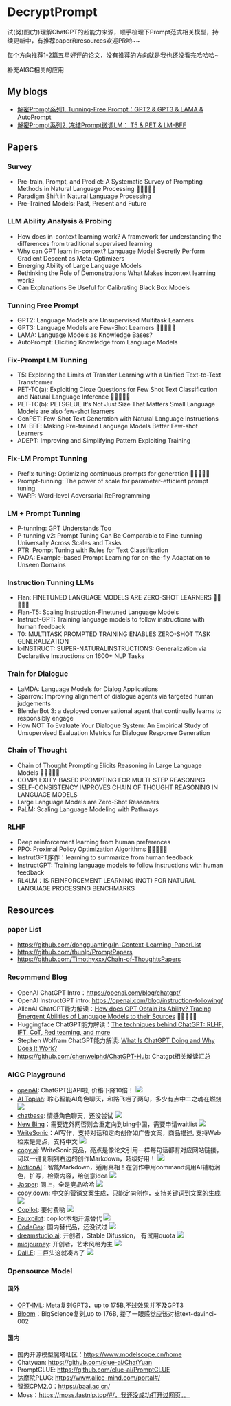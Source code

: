 # DecryptPrompt

试(努)图(力)理解ChatGPT的超能力来源，顺手梳理下Prompt范式相关模型，持续更新中，有推荐paper和resources欢迎PR哟~~

每个方向推荐1-2篇五星好评的论文，没有推荐的方向就是我也还没看完哈哈哈~

补充AIGC相关的应用

## My blogs
- [解密Prompt系列1. Tunning-Free Prompt：GPT2 & GPT3 & LAMA & AutoPrompt](https://cloud.tencent.com/developer/article/2215545?areaSource=&traceId=)
- [解密Prompt系列2. 冻结Prompt微调LM： T5 & PET & LM-BFF](https://cloud.tencent.com/developer/article/2223355?areaSource=&traceId=)

## Papers
### Survey
- Pre-train, Prompt, and Predict: A Systematic Survey of Prompting Methods in Natural Language Processing :star2::star2::star2::star2::star2:
- Paradigm Shift in Natural Language Processing
- Pre-Trained Models: Past, Present and Future

### LLM Ability Analysis & Probing 
- How does in-context learning work? A framework for understanding the differences from traditional supervised learning
- Why can GPT learn in-context? Language Model Secretly Perform Gradient Descent as Meta-Optimizers
- Emerging Ability of Large Language Models
- Rethinking the Role of Demonstrations What Makes incontext learning work?
- Can Explanations Be Useful for Calibrating Black Box Models

### Tunning Free Prompt
- GPT2: Language Models are Unsupervised Multitask Learners
- GPT3: Language Models are Few-Shot Learners   :star2::star2::star2::star2::star2:
- LAMA: Language Models as Knowledge Bases?
- AutoPrompt: Eliciting Knowledge from Language Models

### Fix-Prompt LM Tunning
- T5: Exploring the Limits of Transfer Learning with a Unified Text-to-Text Transformer
- PET-TC(a): Exploiting Cloze Questions for Few Shot Text Classification and Natural Language Inference  :star2::star2::star2::star2::star2:
- PET-TC(b): PETSGLUE It’s Not Just Size That Matters Small Language Models are also few-shot learners
- GenPET: Few-Shot Text Generation with Natural Language Instructions
- LM-BFF: Making Pre-trained Language Models Better Few-shot Learners
- ADEPT: Improving and Simplifying Pattern Exploiting Training

### Fix-LM Prompt Tunning 
- Prefix-tuning: Optimizing continuous prompts for generation  :star2::star2::star2::star2::star2:
- Prompt-tunning: The power of scale for parameter-efficient prompt tuning.
- WARP: Word-level Adversarial ReProgramming

### LM + Prompt Tunning 
- P-tunning: GPT Understands Too
- P-tunning v2: Prompt Tuning Can Be Comparable to Fine-tunning Universally Across Scales and Tasks
- PTR: Prompt Tuning with Rules for Text Classification
- PADA: Example-based Prompt Learning for on-the-fly Adaptation to Unseen Domains

### Instruction Tunning LLMs 
- Flan: FINETUNED LANGUAGE MODELS ARE ZERO-SHOT LEARNERS :star2::star2::star2::star2::star2:
- Flan-T5: Scaling Instruction-Finetuned Language Models
- Instruct-GPT: Training language models to follow instructions with human feedback
- T0: MULTITASK PROMPTED TRAINING ENABLES ZERO-SHOT TASK GENERALIZATION
- k-INSTRUCT: SUPER-NATURALINSTRUCTIONS: Generalization via Declarative Instructions on 1600+ NLP Tasks

### Train for Dialogue
- LaMDA: Language Models for Dialog Applications
- Sparrow: Improving alignment of dialogue agents via targeted human judgements
- BlenderBot 3: a deployed conversational agent that continually learns to responsibly engage
- How NOT To Evaluate Your Dialogue System: An Empirical Study of Unsupervised Evaluation Metrics for Dialogue Response Generation

### Chain of Thought
- Chain of Thought Prompting Elicits Reasoning in Large Language Models  :star2::star2::star2::star2::star2:
- COMPLEXITY-BASED PROMPTING FOR MULTI-STEP REASONING
- SELF-CONSISTENCY IMPROVES CHAIN OF THOUGHT REASONING IN LANGUAGE MODELS
- Large Language Models are Zero-Shot Reasoners
- PaLM: Scaling Language Modeling with Pathways

### RLHF
- Deep reinforcement learning from human preferences
- PPO: Proximal Policy Optimization Algorithms :star2::star2::star2::star2::star2:
- InstrutGPT序作：learning to summarize from human feedback
- InstructGPT: Training language models to follow instructions with human feedback
- RL4LM：IS REINFORCEMENT LEARNING (NOT) FOR NATURAL LANGUAGE PROCESSING BENCHMARKS

## Resources
### paper List
- https://github.com/dongguanting/In-Context-Learning_PaperList
- https://github.com/thunlp/PromptPapers
- https://github.com/Timothyxxx/Chain-of-ThoughtsPapers

### Recommend Blog
- OpenAI ChatGPT Intro：https://openai.com/blog/chatgpt/
- OpenAI InstructGPT intro: https://openai.com/blog/instruction-following/
- AllenAI ChatGPT能力解读：[How does GPT Obtain its Ability? Tracing Emergent Abilities of Language Models to their Sources](https://yaofu.notion.site/How-does-GPT-Obtain-its-Ability-Tracing-Emergent-Abilities-of-Language-Models-to-their-Sources-b9a57ac0fcf74f30a1ab9e3e36fa1dc1)  :star2::star2::star2::star2::star2:
- Huggingface ChatGPT能力解读：[The techniques behind ChatGPT: RLHF, IFT, CoT, Red teaming, and more](https://huggingface.co/blog/dialog-agents)
- Stephen Wolfram ChatGPT能力解读: [What Is ChatGPT Doing and Why Does It Work?](https://writings.stephenwolfram.com/2023/02/what-is-chatgpt-doing-and-why-does-it-work/)
- https://github.com/chenweiphd/ChatGPT-Hub: Chatgpt相关解读汇总

### AIGC Playground
- [openAI](https://openai.com/api/): ChatGPT出API啦, 价格下降10倍！ ![](https://img.shields.io/badge/AIGC-Chatbot-blue) 
- [AI Topiah](https://www.ai-topia.com/): 聆心智能AI角色聊天，和路飞唠了两句，多少有点中二之魂在燃烧 ![](https://img.shields.io/badge/AIGC-Chatbot-blue)
- [chatbase](https://www.chatbase.co/): 情感角色聊天，还没尝试 ![](https://img.shields.io/badge/AIGC-Chatbot-blue)
- [New Bing](https://www.bing.com/)：需要连外网否则会重定向到bing中国，需要申请waitlist ![](https://img.shields.io/badge/AIGC-Search-yellow)
- [WriteSonic](https://app.writesonic.com/)：AI写作，支持对话和定向创作如广告文案，商品描述, 支持Web检索是亮点，支持中文  ![](https://img.shields.io/badge/AIGC-AI%20wirter%20tools-brightgreen)
- [copy.ai](https://www.copy.ai/): WriteSonic竞品，亮点是像论文引用一样每句话都有对应网站链接，可以一键复制到右边的创作Markdown，超级好用！ ![](https://img.shields.io/badge/AIGC-AI%20wirter%20tools-brightgreen)
- [NotionAI](https://www.notion.so/product?fredir=1)：智能Markdown，适用真相！在创作中用command调用AI辅助润色，扩写，检索内容，给创意idea ![](https://img.shields.io/badge/AIGC-AI%20wirter%20tools-brightgreen)
- [Jasper](https://www.jasper.ai/): 同上，全是竞品哈哈  ![](https://img.shields.io/badge/AIGC-AI%20wirter%20tools-brightgreen)
- [copy.down](https://copyai.cn/): 中文的营销文案生成，只能定向创作，支持关键词到文案的生成  ![](https://img.shields.io/badge/AIGC-AI%20wirter%20tools-brightgreen)
- [Copilot](https://github.com/features/copilot): 要付费哟 ![](https://img.shields.io/badge/AIGC-Coder-blueviolet)
- [Fauxpilot](https://github.com/fauxpilot/fauxpilot): copilot本地开源替代 ![](https://img.shields.io/badge/AIGC-Coder-blueviolet)
- [CodeGex](http://codegeex.cn/zh-CN): 国内替代品，还没试过 ![](https://img.shields.io/badge/AIGC-Coder-blueviolet)
- [dreamstudio.ai](https://beta.dreamstudio.ai/dream): 开创者，Stable Difussion， 有试用quota ![](https://img.shields.io/badge/AIGC-AI%20Artist-orange)
- [midjourney](https://www.midjourney.com/home/?callbackUrl=%2Fapp%2F): 开创者，艺术风格为主 ![](https://img.shields.io/badge/AIGC-AI%20Artist-orange)
- [Dall.E](https://openai.com/product/dall-e-2): 三巨头这就凑齐了 ![](https://img.shields.io/badge/AIGC-AI%20Artist-orange)

### Opensource Model
#### 国外
- [OPT-IML](https://link.zhihu.com/?target=https%3A//github.com/facebookresearch/metaseq/tree/main/projects/OPT): Meta复刻GPT3，up to 175B,不过效果并不及GPT3
- [Bloom](https://huggingface.co/bigscience/bloom)：BigScience复刻,up to 176B, 搂了一眼感觉应该对标text-davinci-002

#### 国内
- 国内开源模型魔塔社区：https://www.modelscope.cn/home
- Chatyuan: https://github.com/clue-ai/ChatYuan
- PromptCLUE: https://github.com/clue-ai/PromptCLUE
- 达摩院PLUG: https://www.alice-mind.com/portal#/
- 智源CPM2.0：https://baai.ac.cn/
- Moss：https://moss.fastnlp.top/#/，我还没成功打开过网页。。



